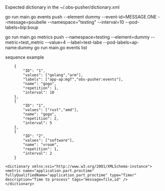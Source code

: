 Expected dictionary in the ~/.obs-pusher/dictionary.xml 

go run main.go events push --element dummy --event-id=MESSAGE.ONE --message=poubelle --namespace="testing" --interval=10 --pod-labels=bip:boup


go run main.go metrics push --namespace=testing --element=dummy --metric=test_metric --value=4 --label=test-labe --pod-labels=ap-name:dummy
go run main.go events list



sequence example 

```
    {
        "ID": "1",
        "values": ["golang","arm"],
        "labels": ["app-ap:mgf","obs-pusher:events"],
        "name": "gogo",
        "repetition": 1,
        "interval": 10
    },
    {
        "ID": "1",
        "values": ["rust","amd"],
        "name": "gogo",
        "repetition": 2,
        "interval": 5
    },
    {
        "ID": "2",
        "values": ["software"],
        "name": "vroom",
        "repetition": 1,
        "interval": 2
    }
```

```
<dictionary xmlns:xsi="http://www.w3.org/2001/XMLSchema-instance">
<metric name="application.part.proctime" fullyQualifiedName="application_part_proctime" type="Timer" description="Time to process" tags="message=file,id" />
</dictionary>
```